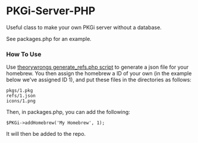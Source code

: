 # PKGi-Server-PHP
Useful class to make your own PKGi server without a database.

See packages.php for an example.

### How To Use
Use [theorywrongs generate_refs.php script](https://github.com/theorywrong/PKGi/blob/master/PKGi-Server/generate_refs.php) to generate a json file for your homebrew. You then assign the homebrew a ID of your own (in the example below we've assigned ID 1), and put these files in the directories as follows:

```
pkgs/1.pkg
refs/1.json
icons/1.png
```

Then, in packages.php, you can add the following:

```
$PKGi->addHomebrew('My Homebrew', 1);
```

It will then be added to the repo.
